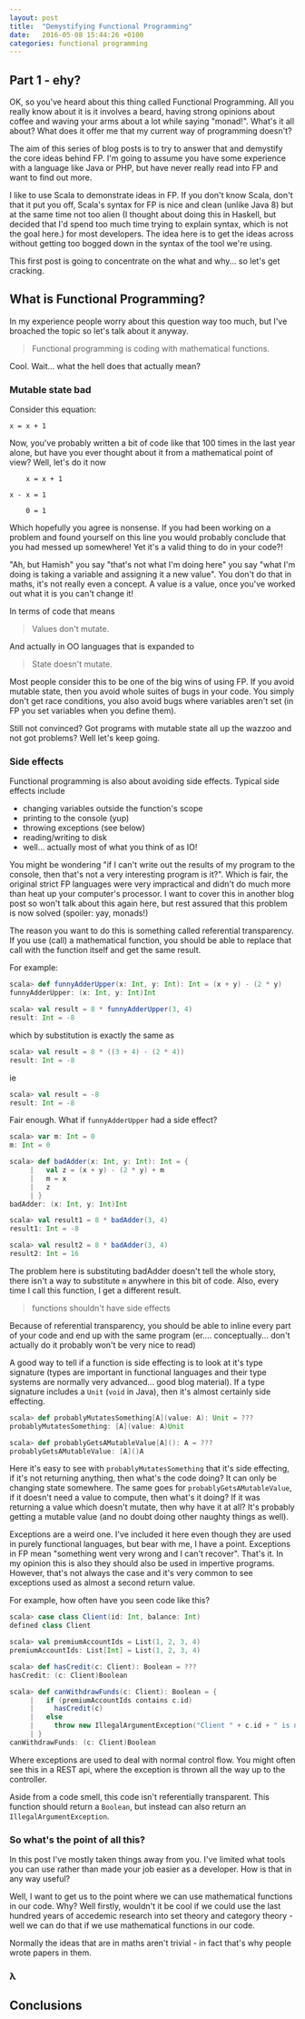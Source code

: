 ```yaml
---
layout: post
title:  "Demystifying Functional Programming"
date:   2016-05-08 15:44:26 +0100
categories: functional programming
---
```



## Part 1 - ehy?

OK, so you've heard about this thing called Functional Programming. All you really know about it is it involves a beard, having strong opinions about coffee and waving your arms about a lot while saying "monad!". What's it all about? What does it offer me that my current way of programming doesn't?

The aim of this series of blog posts is to try to answer that and demystify the core ideas behind FP. I'm going to assume you have some experience with a language like Java or PHP, but have never really read into FP and want to find out more.

I like to use Scala to demonstrate ideas in FP. If you don't know Scala, don't that it put you off, Scala's syntax for FP is nice and clean (unlike Java 8) but at the same time not too alien (I thought about doing this in Haskell, but decided that I'd spend too much time trying to explain syntax, which is not the goal here.) for most developers. The idea here is to get the ideas across without getting too bogged down in the syntax of the tool we're using.

This first post is going to concentrate on the what and why... so let's get cracking.

## What is Functional Programming?

In my experience people worry about this question way too much, but I've broached the topic so let's talk about it anyway.

> Functional programming is coding with mathematical functions.

Cool. Wait... what the hell does that actually mean? 

### Mutable state bad

Consider this equation:

```
x = x + 1
```

Now, you've probably written a bit of code like that 100 times in the last year alone, but have you ever thought about it from a mathematical point of view? Well, let's do it now

```
    x = x + 1
        
x - x = 1
        
    0 = 1
```
            
Which hopefully you agree is nonsense. If you had been working on a problem and found yourself on this line you would probably conclude that you had messed up somewhere! Yet it's a valid thing to do in your code?!
            
"Ah, but Hamish" you say "that's not what I'm doing here" you say "what I'm doing is taking a variable and assigning it a new value". You don't do that in maths, it's not really even a concept. A value is a value, once you've worked out what it is you can't change it!
            
In terms of code that means
            
> Values don't mutate.
            
And actually in OO languages that is expanded to
            
> State doesn't mutate.
            
Most people consider this to be one of the big wins of using FP. If you avoid mutable state, then you avoid whole suites of bugs in your code. You simply don't get race conditions, you also avoid bugs where variables aren't set (in FP you set variables when you define them).
            
Still not convinced? Got programs with mutable state all up the wazzoo and not got problems? Well let's keep going.
            
### Side effects
            
Functional programming is also about avoiding side effects. Typical side effects include
- changing variables outside the function's scope
- printing to the console (yup)
- throwing exceptions (see below)
- reading/writing to disk
- well... actually most of what you think of as IO!
            
You might be wondering "if I can't write out the results of my program to the console, then that's not a very interesting program is it?". Which is fair, the original strict FP languages were very impractical and didn't do much more than heat up your computer's processor. I want to cover this in another blog post so won't talk about this again here, but rest assured that this problem is now solved (spoiler: yay, monads!)
            
The reason you want to do this is something called referential transparency. If you use (call) a mathematical function, you should be able to replace that call with the function itself and get the same result.
            
For example:
            
```scala
scala> def funnyAdderUpper(x: Int, y: Int): Int = (x + y) - (2 * y)
funnyAdderUpper: (x: Int, y: Int)Int

scala> val result = 8 * funnyAdderUpper(3, 4)
result: Int = -8
```
            
which by substitution is exactly the same as
            
```scala
scala> val result = 8 * ((3 + 4) - (2 * 4))
result: Int = -8
```
            
ie
 
```scala
scala> val result = -8
result: Int = -8
```
            
Fair enough. What if `funnyAdderUpper` had a side effect?
            
```scala
scala> var m: Int = 0
m: Int = 0

scala> def badAdder(x: Int, y: Int): Int = {
     |   val z = (x + y) - (2 * y) + m
     |   m = x
     |   z
     | }
badAdder: (x: Int, y: Int)Int

scala> val result1 = 8 * badAdder(3, 4)
result1: Int = -8

scala> val result2 = 8 * badAdder(3, 4)
result2: Int = 16
```
                    
The problem here is substituting badAdder doesn't tell the whole story, there isn't a way to substitute `m` anywhere in this bit of code. Also, every time I call this function, I get a different result.
                    
> functions shouldn't have side effects
                    
Because of referential transparency, you should be able to inline every part of your code and end up with the same program (er.... conceptually... don't actually do it probably won't be very nice to read)
                    
A good way to tell if a function is side effecting is to look at it's type signature (types are important in functional languages and their type systems are normally very advanced... good blog material). If a type signature includes a `Unit` (`void` in Java), then it's almost certainly side effecting.
                    
```scala
scala> def probablyMutatesSomething[A](value: A): Unit = ???
probablyMutatesSomething: [A](value: A)Unit

scala> def probablyGetsAMutableValue[A](): A = ???
probablyGetsAMutableValue: [A]()A
```
                    
Here it's easy to see with `probablyMutatesSomething` that it's side effecting, if it's not returning anything, then what's the code doing? It can only be changing state somewhere. The same goes for `probablyGetsAMutableValue`, if it doesn't need a value to compute, then what's it doing? If it was returning a value which doesn't mutate, then why have it at all? It's probably getting a mutable value (and no doubt doing other naughty things as well).
                    
Exceptions are a weird one. I've included it here even though they are used in purely functional languages, but bear with me, I have a point. Exceptions in FP mean "something went very wrong and I can't recover". That's it. In my opinion this is also they should also be used in impertive programs. However, that's not always the case and it's very common to see exceptions used as almost a second return value.
                    
For example, how often have you seen code like this?
                    
```scala
scala> case class Client(id: Int, balance: Int)
defined class Client

scala> val premiumAccountIds = List(1, 2, 3, 4)
premiumAccountIds: List[Int] = List(1, 2, 3, 4)

scala> def hasCredit(c: Client): Boolean = ???
hasCredit: (c: Client)Boolean

scala> def canWithdrawFunds(c: Client): Boolean = {
     |   if (premiumAccountIds contains c.id)
     |     hasCredit(c)
     |   else
     |     throw new IllegalArgumentException("Client " + c.id + " is not a premium account holder")
     | }
canWithdrawFunds: (c: Client)Boolean
```
                               
Where exceptions are used to deal with normal control flow. You might often see this in a REST api, where the exception is thrown all the way up to the controller.
                                
Aside from a code smell, this code isn't referentially transparent. This function should return a `Boolean`, but instead can also return an `IllegalArgumentException`.
                          
### So what's the point of all this?
                                
In this post I've mostly taken things away from you. I've limited what tools you can use rather than made your job easier as a developer. How is that in any way useful?
                                
Well, I want to get us to the point where we can use mathematical functions in our code. Why? Well firstly, wouldn't it be cool if we could use the last hundred years of accedemic research into set theory and category theory - well we can do that if we use mathematical functions in our code.
                                
Normally the ideas that are in maths aren't trivial - in fact that's why people wrote papers in them.
                                
### λ
## Conclusions                                
